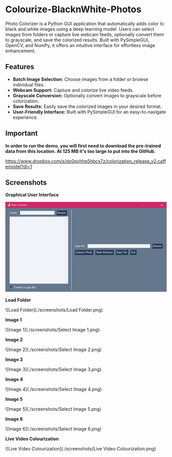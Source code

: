 # Colourize-BlacknWhite-Photos
Photo Colorizer is a Python GUI application that automatically adds color to black and white images using a deep learning model. Users can select images from folders or capture live webcam feeds, optionally convert them to grayscale, and save the colorized results. Built with PySimpleGUI, OpenCV, and NumPy, it offers an intuitive interface for effortless image enhancement.

## Features

- **Batch Image Selection:** Choose images from a folder or browse individual files.
- **Webcam Support:** Capture and colorize live video feeds.
- **Grayscale Conversion:** Optionally convert images to grayscale before colorization.
- **Save Results:** Easily save the colorized images in your desired format.
- **User-Friendly Interface:** Built with PySimpleGUI for an easy-to-navigate experience.

## Important
**In order to run the demo, you will first need to download the pre-trained data from this location. At 125 MB it's too large to put into the GitHub.**

https://www.dropbox.com/s/dx0qvhhp5hbcx7z/colorization_release_v2.caffemodel?dl=1

## Screenshots

**Graphical User Interface**

![GUI](./screenshots/GUI.png)

**Load Folder**

![Load Folder](./screenshots/Load Folder.png)

**Image 1**

![Image 1](./screenshots/Select Image 1.png)

**Image 2**

![Image 2](./screenshots/Select Image 2.png)

**Image 3**

![Image 3](./screenshots/Select Image 3.png)

**Image 4**

![Image 4](./screenshots/Select Image 4.png)

**Image 5**

![Image 5](./screenshots/Select Image 5.png)

**Image 6**

![Image 6](./screenshots/Select Image 6.png)

**Live Video Colourization**

![Live Video Colourization](./screenshots/Live Video Colourization.png)
